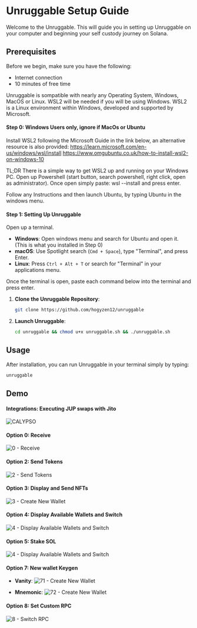 # Unruggable Setup Guide

Welcome to the Unruggable. 
This will guide you in setting up Unruggable on your computer and beginning your self custody journey on Solana.

## Prerequisites

Before we begin, make sure you have the following:

- Internet connection
- 10 minutes of free time

Unruggable is sompatible with nearly any Operating System, Windows, MacOS or Linux.
WSL2 will be needed if you will be using Windows. 
WSL2 is a Linux environment within Windows, developed and supported by Microsoft.

#### Step 0: Windows Users only, ignore if MacOs or Ubuntu

Install WSL2 following the Microsoft Guide in the link below, an alternative resource is also provided:
https://learn.microsoft.com/en-us/windows/wsl/install
https://www.omgubuntu.co.uk/how-to-install-wsl2-on-windows-10

TL;DR
There is a simple way to get WSL2 up and running on your Windows PC.
Open up Powershell (start button, search powershell, right click, open as administrator).
Once open simply paste:
wsl --install
and press enter.

Follow any Instructions and then launch Ubuntu, by typing Ubuntu in the windows menu.

#### Step 1: Setting Up Unruggable

Open up a terminal. 

- **Windows**: Open windows menu and search for Ubuntu and open it. (This is what you installed in Step 0)
- **macOS**: Use Spotlight search (`Cmd + Space`), type "Terminal", and press Enter.
- **Linux**: Press `Ctrl + Alt + T` or search for "Terminal" in your applications menu.

Once the terminal is open, paste each command below into the terminal and press enter.

1. **Clone the Unruggable Repository**:
   ```bash
   git clone https://github.com/hogyzen12/unruggable
   ```
2. **Launch Unruggable**:
   ```bash
   cd unruggable && chmod u+x unruggable.sh && ./unruggable.sh
   ```
## Usage

After installation, you can run Unruggable in your terminal simply by typing:

```bash
unruggable
```

## Demo
#### Integrations: Executing JUP swaps with Jito
![CALYPSO](https://shdw-drive.genesysgo.net/3UgjUKQ1CAeaecg5CWk88q9jGHg8LJg9MAybp4pevtFz/calypso.gif)


#### Option 0: Receive
![0 - Receive](https://shdw-drive.genesysgo.net/3UgjUKQ1CAeaecg5CWk88q9jGHg8LJg9MAybp4pevtFz/rec.gif)

#### Option 2: Send Tokens
![2 - Send Tokens](https://shdw-drive.genesysgo.net/3UgjUKQ1CAeaecg5CWk88q9jGHg8LJg9MAybp4pevtFz/sendTokens.gif)

#### Option 3: Display and Send NFTs
![3 - Create New Wallet](https://shdw-drive.genesysgo.net/3UgjUKQ1CAeaecg5CWk88q9jGHg8LJg9MAybp4pevtFz/NFTs.gif)

#### Option 4: Display Available Wallets and Switch
![4 - Display Available Wallets and Switch](https://shdw-drive.genesysgo.net/3UgjUKQ1CAeaecg5CWk88q9jGHg8LJg9MAybp4pevtFz/switch.gif)

#### Option 5: Stake SOL
![4 - Display Available Wallets and Switch](https://shdw-drive.genesysgo.net/3UgjUKQ1CAeaecg5CWk88q9jGHg8LJg9MAybp4pevtFz/stakoor.gif)

#### Option 7: New wallet Keygen
- **Vanity**:
![71 - Create New Wallet](https://shdw-drive.genesysgo.net/3UgjUKQ1CAeaecg5CWk88q9jGHg8LJg9MAybp4pevtFz/vanity.gif)

- **Mnemonic**:
![72 - Create New Wallet](https://shdw-drive.genesysgo.net/3UgjUKQ1CAeaecg5CWk88q9jGHg8LJg9MAybp4pevtFz/menmonic.gif)

#### Option 8: Set Custom RPC
![8 - Switch RPC](https://shdw-drive.genesysgo.net/3UgjUKQ1CAeaecg5CWk88q9jGHg8LJg9MAybp4pevtFz/RPC.gif)

